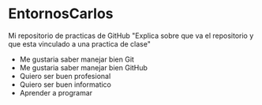 # EntornosCarlos
Mi repositorio de practicas de GitHub
"Explica sobre que va el repositorio y que esta vinculado a una practica de clase"
- Me gustaria saber manejar bien Git
- Me gustaria saber manejar bien GitHub
- Quiero ser buen profesional
- Quiero ser buen informatico
- Aprender a programar